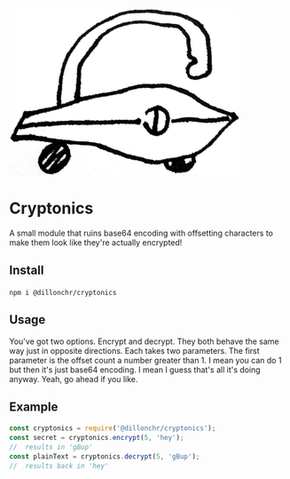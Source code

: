 ![](cryptonics.png)
# Cryptonics
A small module that ruins base64 encoding with offsetting characters to make them look like they're actually encrypted!

## Install
`npm i @dillonchr/cryptonics`

## Usage
You've got two options. Encrypt and decrypt. They both behave the same way just in opposite directions. Each takes two parameters. The first parameter is the offset count a number greater than 1. I mean you can do 1 but then it's just base64 encoding. I mean I guess that's all it's doing anyway. Yeah, go ahead if you like.

## Example
```js
const cryptonics = require('@dillonchr/cryptonics');
const secret = cryptonics.encrypt(5, 'hey');
//  results in 'gBup'
const plainText = cryptonics.decrypt(5, 'gBup');
//  results back in 'hey'
```
